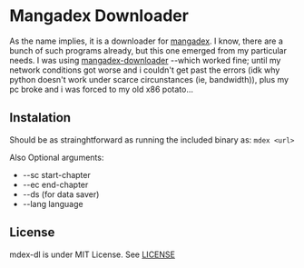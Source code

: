# Mangadex Downloader 

As the name implies, it is a downloader for [mangadex](https://mangadex.org). I know, there are a bunch of such programs already, but this one emerged from my particular needs. I was using [mangadex-downloader](https://mangadex-downloader.rtfd.io/) --which worked fine; until my network conditions got worse and i couldn't get past the errors (idk why python doesn't work under scarce circunstances (ie, bandwidth)), plus my pc broke and i was forced to my old x86 potato...

## Instalation

Should be as strainghtforward as running the included binary as:
`mdex <url> `

Also Optional arguments:
 - --sc start-chapter
 - --ec end-chapter
 - --ds (for data saver)
 - --lang language


## License
mdex-dl is under MIT License. See [LICENSE](./LICENSE)
